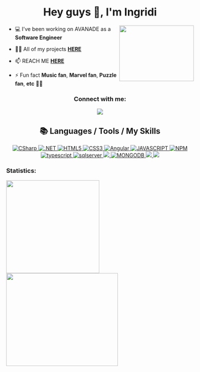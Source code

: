<h1 align="center">Hey guys 👋, I'm Ingridi</h1>


<img align="right" src="https://media.giphy.com/media/9rtpurjbqiqZXbBBet/giphy.gif" width="200" height="150" />

- 💻 I’ve been working on AVANADE as a **Software Engineer** 

- 👨‍💻 All of my projects **[HERE](https://github.com/ingridigavem?tab=repositories)**

- 📫 REACH ME **[HERE](mailto:ingridigavem@gmail.com)**

- ⚡ Fun fact **Music fan**, **Marvel fan**, **Puzzle fan**, **etc** 🤣😂


<h3 align="center">Connect with me:</h3>
<p align="center">
<a href="https://linkedin.com/in/ingridi-gave" target="blank"><img src="https://img.shields.io/badge/LinkedIn-0077B5?style=for-the-badge&logo=linkedin&logoColor=white">
</a>
</p>

<h2 align="center">📚 Languages / Tools / My Skills </h2>

<p align="center"> 
<!--CSharp-->
  <a href="https://docs.microsoft.com/en-us/dotnet/csharp/" target="_blank">
     <img alt="CSharp" src="https://img.shields.io/badge/CSharp-20232A?style=for-the-badge&logo=csharp&logoColor=512BD4"/>   
  </a>
<!--.NET-->
  <a href="https://docs.microsoft.com/en-us/dotnet/" target="_blank">
    <img alt=".NET" src="https://img.shields.io/badge/.NET-20232A?style=for-the-badge&logo=.NET&logoColor=836FFF"/> 
  </a>
<!--HTML5-->
  <a href="https://www.w3schools.com/html/default.asp" target="_blank">
    <img alt="HTML5" src="https://img.shields.io/badge/HTML5-20232A?style=for-the-badge&logo=html5&logoColor=E34F26"/>
  </a> 
<!--CSS-->
  <a href="https://www.w3schools.com/css/" target="_blank">
    <img alt="CSS3" src="https://img.shields.io/badge/CSS3-20232A?style=for-the-badge&logo=css3&logoColor=1572B6"/>
  </a> 
<!--Angular-->
  <a href="https://angular.io/" target="_blank">
    <img alt="Angular" src="https://img.shields.io/badge/Angular-20232A?style=for-the-badge&logo=angular&logoColor=DD0031"/>
  </a>
    <!--Javscript-->
  <a href="https://developer.mozilla.org/en-US/docs/Web/JavaScript" target="_blank">
    <img alt="JAVASCRIPT" src="https://img.shields.io/badge/JavaScript-20232A?style=for-the-badge&logo=javascript&logoColor=F7DF1E"/> 
  </a>
<!--NPM-->
  <a href="https://www.npmjs.com/" target="_blank">
      <img alt="NPM" src="https://img.shields.io/badge/npm-20232A?style=for-the-badge&logo=npm&logoColor=CB3837"/>
  </a>
<!--Typescript-->
  <a href="https://www.typescriptlang.org/" target="_blank">
     <img alt="typescript" src="https://img.shields.io/badge/Typescript-20232A?style=for-the-badge&logo=Typescript&logoColor=3178C6"/>
     
  </a>
<!--sqlserver-->
  <a href="https://www.microsoft.com/pt-br/sql-server" target="_blank">
     <img alt="sqlserver" src="https://img.shields.io/badge/sqlserver-20232A?style=for-the-badge&logo=microsoftsqlserver&logoColor=CC2927)"/>
  </a>
  <!--Docker-->
  <a href="https://www.docker.com/">
    <img src="https://img.shields.io/badge/docker-20232A?style=for-the-badge&logo=docker&logoColor=2496ED"/>
  </a>
<!--MongoDB-->
  <a href="https://docs.mongodb.com/" target="_blank">
     <img alt="MONGODB" src="https://img.shields.io/badge/MongoDB-20232A?style=for-the-badge&logo=MongoDB&logoColor=339933"/>
  </a>
<!--Scrum-->
  <a href="https://www.scrum.org/">
    <img src="https://img.shields.io/badge/Scrum-20232A?style=for-the-badge&logo=clockify&logoColor=3A7C9A"/>
  </a>
<!--Kanban-->
  <a href="https://www.scrum.org/resources/kanban-guide-scrum-teams">
    <img src="https://img.shields.io/badge/Kanban-20232A?style=for-the-badge&logo=pinboard&logoColor=DD0000"/>
  </a>
</p>

<h3 align="left">Statistics:</h3>
<p align="left">
  
<div>
  <img height="250" src="https://github-readme-stats.vercel.app/api?username=ingridigavem&show_icons=true&theme=tokyonight&count_private=true&line_height=33"/>
  <img height="250" width="300" src="https://github-readme-stats.vercel.app/api/top-langs/?username=ingridigavem&show_icons=true&theme=tokyonight&count_private=true"/>
</div>

